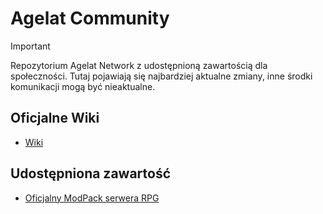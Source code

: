 # Agelat Community
> [!IMPORTANT]
> Repozytorium Agelat Network z udostępnioną zawartością dla społeczności.
> Tutaj pojawiają się najbardziej aktualne zmiany, inne środki komunikacji mogą być nieaktualne.
## Oficjalne Wiki
- [Wiki](https://github.com/Mentonor/agelat-community/wiki)
## Udostępniona zawartość
- [Oficjalny ModPack serwera RPG](https://github.com/Mentonor/agelat-community/tree/35cb9075e1c7fbf745f0774936ef6485642f1b19/ModPack)
